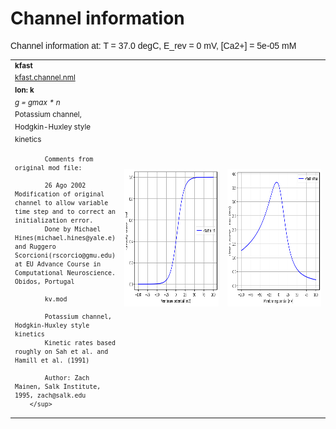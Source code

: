 Channel information
===================
    
<p style="font-family:arial">Channel information at: T = 37.0 degC, E_rev = 0 mV, [Ca2+] = 5e-05 mM</p>

<table>
    <tr>
<td width="120px">
            <sup><b>kfast</b><br/>
            <a href="../kfast.channel.nml">kfast.channel.nml</a><br/>
            <b>Ion: k</b><br/>
            <i>g = gmax * n </i><br/>
            Potassium channel, Hodgkin-Huxley style kinetics

            Comments from original mod file:

            26 Ago 2002 Modification of original channel to allow variable time step and to correct an initialization error.
            Done by Michael Hines(michael.hines@yale.e) and Ruggero Scorcioni(rscorcio@gmu.edu) at EU Advance Course in Computational Neuroscience. Obidos, Portugal

            kv.mod

            Potassium channel, Hodgkin-Huxley style kinetics
            Kinetic rates based roughly on Sah et al. and Hamill et al. (1991)

            Author: Zach Mainen, Salk Institute, 1995, zach@salk.edu
        </sup>
</td>
<td>
<a href="kfast.inf.png"><img alt="kfast steady state" src="kfast.inf.png" height="220"/></a>
</td>
<td>
<a href="kfast.tau.png"><img alt="kfast time course" src="kfast.tau.png" height="220"/></a>
</td>
</tr>
</table>

